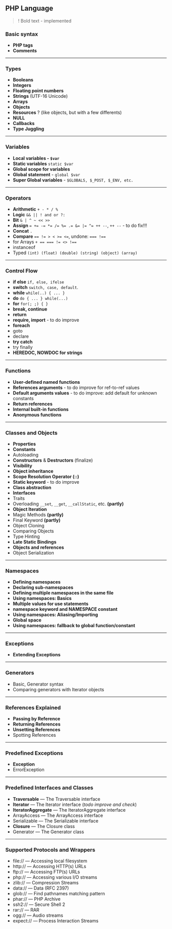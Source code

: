 ## PHP Language

> ! Bold text - implemented

### Basic syntax
+ **PHP tags**
+ **Comments**

---

### Types
+ **Booleans**
+ **Integers**
+ **Floating point numbers**
+ **Strings** (UTF-16 Unicode)
+ **Arrays**
+ **Objects**
+ **Resources** ? (like objects, but with a few differents)
+ **NULL**
+ **Callbacks**
+ **Type Juggling**

---

### Variables
+ **Local variables - `$var`**
+ **Static variables** `static $var`
+ **Global scope for variables**
+ **Global statement** - `global $var`
+ **Super Global variables** - `$GLOBALS, $_POST, $_ENV, etc.`

---

### Operators

+ **Arithmetic** `+ - * / %`
+ **Logic** `&& || ! and or ?:`
+ **Bit** `& | ^ ~ << >>`
+ **Assign** `= += -= *= /= %= .= &= |= ^= ++ --`, `++ --` - to do fix!!!
+ **Concat** `.`
+ **Compare** `== != > < >= <=`, undone: `=== !==`
+ for Arrays `+ == === != <> !==`
+ instanceof
+ Typed `(int) (float) (double) (string) (object) (array)`

---

### Control Flow

+ **if else** `if, else, ifelse`
+ **switch** `switch, case, default`.
+ **while** `while(..) { ... }`
+ **do** `do { ... } while(...)`
+ **for** `for(; ;) { }`
+ **break, continue**
+ **return**
+ **require, import** - to do improve
+ **foreach**
+ goto
+ declare
+ **try catch**
+ try finally
+ **HEREDOC, NOWDOC for strings**

---

### Functions

+ **User-defined named functions**
+ **References arguments** - to do improve for ref-to-ref values
+ **Default arguments values** - to do improve: add default for unknown constants
+ **Return references**
+ **Internal built-in functions**
+ **Anonymous functions**

---

### Classes and Objects

+ **Properties**
+ **Constants**
+ Autoloading
+ **Constructors** & **Destructors** (finalize)
+ **Visibility**
+ **Object inheritance**
+ **Scope Resolution Operator (::)**
+ **Static keyword** - to do improve
+ **Class abstraction**
+ **Interfaces**
+ Traits
+ Overloading `__set`, `__get`, `__callStatic`, etc. **(partly)**
+ **Object Iteration**
+ Magic Methods **(partly)**
+ Final Keyword **(partly)**
+ Object Cloning
+ Comparing Objects
+ Type Hinting
+ **Late Static Bindings**
+ **Objects and references**
+ Object Serialization

---

### Namespaces

+ **Defining namespaces**
+ **Declaring sub-namespaces**
+ **Defining multiple namespaces in the same file**
+ **Using namespaces: Basics**
+ **Multiple values for use statements**
+ **namespace keyword and __NAMESPACE__ constant**
+ **Using namespaces: Aliasing/Importing**
+ **Global space**
+ **Using namespaces: fallback to global function/constant**

---

### Exceptions
+ **Extending Exceptions**

---

### Generators
+ Basic, Generator syntax
+ Comparing generators with Iterator objects

---

### References Explained
+ **Passing by Reference**
+ **Returning References**
+ **Unsetting References**
+ Spotting References

---

### Predefined Exceptions
+ **Exception**
+ ErrorException

---

### Predefined Interfaces and Classes
+ **Traversable** — The Traversable interface
+ **Iterator** — The Iterator interface (_todo improve and check_)
+ **IteratorAggregate** — The IteratorAggregate interface
+ ArrayAccess — The ArrayAccess interface
+ Serializable — The Serializable interface
+ **Closure** — The Closure class
+ Generator — The Generator class

---

### Supported Protocols and Wrappers
+ file:// — Accessing local filesystem
+ http:// — Accessing HTTP(s) URLs
+ ftp:// — Accessing FTP(s) URLs
+ php:// — Accessing various I/O streams
+ zlib:// — Compression Streams
+ data:// — Data (RFC 2397)
+ glob:// — Find pathnames matching pattern
+ phar:// — PHP Archive
+ ssh2:// — Secure Shell 2
+ rar:// — RAR
+ ogg:// — Audio streams
+ expect:// — Process Interaction Streams

